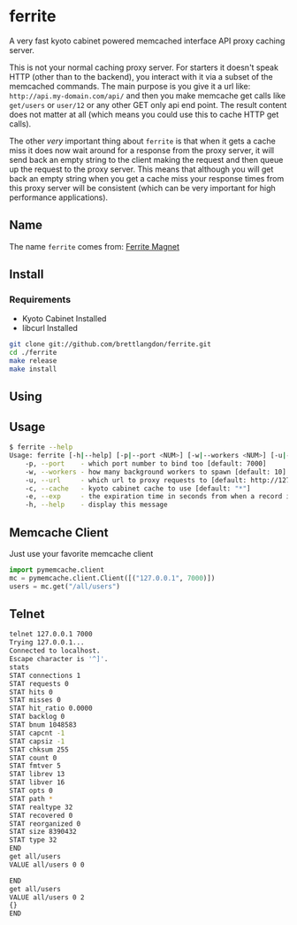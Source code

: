 ferrite
==========

A very fast kyoto cabinet powered memcached interface API proxy caching server.

This is not your normal caching proxy server. For starters it doesn't speak HTTP (other than to the backend),
you interact with it via a subset of the memcached commands. The main purpose is you give it a url like:
`http://api.my-domain.com/api/` and then you make memcache get calls like `get/users` or `user/12` or any other
GET only api end point. The result content does not matter at all (which means you could use this to cache HTTP get calls).

The other _very_ important thing about `ferrite` is that when it gets a cache miss it does now wait around for a response
from the proxy server, it will send back an empty string to the client making the request and then queue up the request to
the proxy server. This means that although you will get back an empty string when you get a cache miss your response times
from this proxy server will be consistent (which can be very important for high performance applications).

## Name
The name `ferrite` comes from: [Ferrite Magnet](http://en.wikipedia.org/wiki/Ferrite_(magnet))

## Install
### Requirements
 * Kyoto Cabinet Installed
 * libcurl Installed

```bash
git clone git://github.com/brettlangdon/ferrite.git
cd ./ferrite
make release
make install
```

## Using
## Usage
```bash
$ ferrite --help
Usage: ferrite [-h|--help] [-p|--port <NUM>] [-w|--workers <NUM>] [-u|--url <STRING>] [-c|--cache <STRING>] [-e|--expire <NUM>]
    -p, --port    - which port number to bind too [default: 7000]
    -w, --workers - how many background workers to spawn [default: 10]
    -u, --url     - which url to proxy requests to [default: http://127.0.0.1:8000]
    -c, --cache   - kyoto cabinet cache to use [default: "*"]
    -e, --exp     - the expiration time in seconds from when a record is cached, 0 to disable [default:3600]
    -h, --help    - display this message
```

## Memcache Client
Just use your favorite memcache client
```python
import pymemcache.client
mc = pymemcache.client.Client([("127.0.0.1", 7000)])
users = mc.get("/all/users")
```

## Telnet
```bash
telnet 127.0.0.1 7000
Trying 127.0.0.1...
Connected to localhost.
Escape character is '^]'.
stats
STAT connections 1
STAT requests 0
STAT hits 0
STAT misses 0
STAT hit_ratio 0.0000
STAT backlog 0
STAT bnum 1048583
STAT capcnt -1
STAT capsiz -1
STAT chksum 255
STAT count 0
STAT fmtver 5
STAT librev 13
STAT libver 16
STAT opts 0
STAT path *
STAT realtype 32
STAT recovered 0
STAT reorganized 0
STAT size 8390432
STAT type 32
END
get all/users
VALUE all/users 0 0

END
get all/users
VALUE all/users 0 2
{}
END
```
